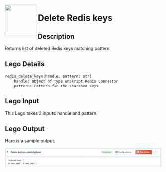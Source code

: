 [<img align="left" src="https://unskript.com/assets/favicon.png" width="100" height="100" style="padding-right: 5px">](https://unskript.com/assets/favicon.png) 
<h1>Delete Redis keys</h1>

## Description
Returns list of deleted Redis keys matching pattern

## Lego Details
    redis_delete_keys(handle, pattern: str)
        handle: Object of type unSkript Redis Connector
        pattern: Pattern for the searched keys

## Lego Input
This Lego takes 2 inputs: handle and pattern.


## Lego Output
Here is a sample output.

<img src="./1.png">
